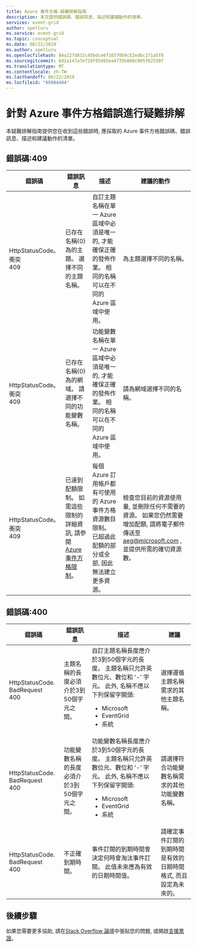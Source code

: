 ```yaml
---
title: Azure 事件方格-疑難排解指南
description: 本文提供錯誤碼、錯誤訊息、描述和建議動作的清單。
services: event-grid
author: spelluru
ms.service: event-grid
ms.topic: conceptual
ms.date: 08/22/2019
ms.author: spelluru
ms.openlocfilehash: 84a227d832c45bdce6f16578b9c52edbc171a5f8
ms.sourcegitcommit: 6d2a147a7e729f05d65ea4735b880c005f62530f
ms.translationtype: MT
ms.contentlocale: zh-TW
ms.lasthandoff: 08/22/2019
ms.locfileid: "69984494"
---
```

# <a name="troubleshoot-azure-event-grid-errors"></a>針對 Azure 事件方格錯誤進行疑難排解
本疑難排解指南提供您在收到這些錯誤時, 應採取的 Azure 事件方格錯誤碼、錯誤訊息、描述和建議動作的清單。 

## <a name="error-code-409"></a>錯誤碼:409
| 錯誤碼 | 錯誤訊息 | 描述 | 建議的動作 |
| ---------- | ------------- | ----------- | -------------- | 
| HttpStatusCode。衝突 <br/>409 | 已存在名稱{0}為的主題。 選擇不同的主題名稱。 | 自訂主題名稱在單一 Azure 區域中必須是唯一的, 才能確保正確的發佈作業。 相同的名稱可以在不同的 Azure 區域中使用。 | 為主題選擇不同的名稱。 |
| HttpStatusCode。衝突 <br/> 409 | 已存在名稱{0}為的網域。 請選擇不同的功能變數名稱。 | 功能變數名稱在單一 Azure 區域中必須是唯一的, 才能確保正確的發佈作業。 相同的名稱可以在不同的 Azure 區域中使用。 | 請為網域選擇不同的名稱。 |
| HttpStatusCode。衝突<br/>409 | 已達到配額限制。 如需這些限制的詳細資訊, 請參閱[Azure 事件方格限制](../azure-subscription-service-limits.md#event-grid-limits)。  | 每個 Azure 訂用帳戶都有可使用的 Azure 事件方格資源數目限制。 已超過此配額的部分或全部, 因此無法建立更多資源。 |  檢查您目前的資源使用量, 並刪除任何不需要的資源。 如果您仍然需要增加配額, 請將電子郵件傳送至[aeg@microsoft.com](mailto:aeg@microsoft.com) , 並提供所需的確切資源數。 |

## <a name="error-code-400"></a>錯誤碼:400
| 錯誤碼 | 錯誤訊息 | 描述 | 建議 |
| ---------- | ------------- | ----------- | -------------- | 
| HttpStatusCode. BadRequest<br/>400 | 主題名稱的長度必須介於3到50個字元之間。 | 自訂主題名稱長度應介於3到50個字元的長度。 主題名稱只允許英數位元、數位和 '-' 字元。 此外, 名稱不應以下列保留字開頭: <ul><li>Microsoft</li><li>EventGrid</li><li>系統</li></ul> | 選擇遵循主題名稱需求的其他主題名稱。 |
| HttpStatusCode. BadRequest<br/>400 | 功能變數名稱的長度必須介於3到50個字元之間。 | 功能變數名稱長度應介於3到50個字元的長度。 主題名稱只允許英數位元、數位和 '-' 字元。 此外, 名稱不應以下列保留字開頭:<ul><li>Microsoft</li><li>EventGrid</li><li>系統</li> | 請選擇符合功能變數名稱需求的其他功能變數名稱。 |
| HttpStatusCode. BadRequest<br/>400 | 不正確到期時間。 | 事件訂閱的到期時間會決定何時會淘汰事件訂閱。 此值未來應為有效的日期時間值。| 請確定事件訂閱的到期時間是有效的日期時間格式, 而且設定為未來的。 |

## <a name="next-steps"></a>後續步驟
如果您需要更多協助, 請在[Stack Overflow 論壇](https://stackoverflow.com/questions/tagged/azure-eventgrid)中張貼您的問題, 或開啟[支援票證](https://azure.microsoft.com/support/options/)。 

